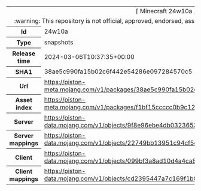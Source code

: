 <html><table>
<tr><td colspan="2" align="center"><img width="0" height="0"><br/>⌈ Minecraft 24w10a ⌋<br/><img width="0" height="0"></td></tr>
<tr><td colspan="2" align="center"><img width="0" height="0"><br/>
:warning: This repository is not official, approved, endorsed, associated or connected with Mojang :warning:
<br/><img width="0" height="0"></td></tr>
<tr><th>Id</th><td>24w10a</td></tr>
<tr><th>Type</th><td>snapshots</td></tr>
<tr><th>Release time</th><td>2024-03-06T10:37:35+00:00</td></tr>
<tr><th>SHA1</th><td>38ae5c990fa15b02c6f442e54286e097284570c5</td></tr>
<tr><th>Url</th><td><a href="https://piston-meta.mojang.com/v1/packages/38ae5c990fa15b02c6f442e54286e097284570c5/24w10a.json">https://piston-meta.mojang.com/v1/packages/38ae5c990fa15b02c6f442e54286e097284570c5/24w10a.json</a></td></tr>
<tr><th>Asset index</th><td><a href="https://piston-meta.mojang.com/v1/packages/f1bf15ccccc0b9c12bd0f17b6f7eab3e7afd2147/14.json">https://piston-meta.mojang.com/v1/packages/f1bf15ccccc0b9c12bd0f17b6f7eab3e7afd2147/14.json</a></td></tr>
<tr><th>Server</th><td><a href="https://piston-data.mojang.com/v1/objects/9f8e96ebe4db0323653111b28df63f66395cb19d/server.jar">https://piston-data.mojang.com/v1/objects/9f8e96ebe4db0323653111b28df63f66395cb19d/server.jar</a></td></tr>
<tr><th>Server mappings</th><td><a href="https://piston-data.mojang.com/v1/objects/22749bb13951c94cf5d21fe16b9884a81d1c6225/server.txt">https://piston-data.mojang.com/v1/objects/22749bb13951c94cf5d21fe16b9884a81d1c6225/server.txt</a></td></tr>
<tr><th>Client</th><td><a href="https://piston-data.mojang.com/v1/objects/099bf3a8ad10d4a4ca8acc3f7347458ed7db16ec/client.jar">https://piston-data.mojang.com/v1/objects/099bf3a8ad10d4a4ca8acc3f7347458ed7db16ec/client.jar</a></td></tr>
<tr><th>Client mappings</th><td><a href="https://piston-data.mojang.com/v1/objects/cd2395447a7c169f1b00cc13dc685a73cbaa3ce6/client.txt">https://piston-data.mojang.com/v1/objects/cd2395447a7c169f1b00cc13dc685a73cbaa3ce6/client.txt</a></td></tr>
</table></html>
